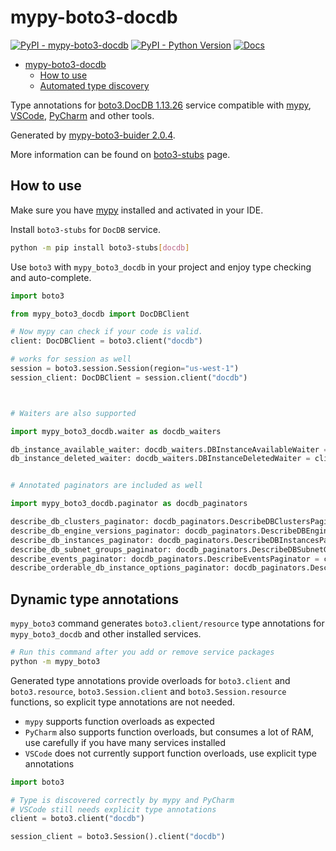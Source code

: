 # mypy-boto3-docdb

[![PyPI - mypy-boto3-docdb](https://img.shields.io/pypi/v/mypy-boto3-docdb.svg?color=blue)](https://pypi.org/project/mypy-boto3-docdb)
[![PyPI - Python Version](https://img.shields.io/pypi/pyversions/mypy-boto3-docdb.svg?color=blue)](https://pypi.org/project/mypy-boto3-docdb)
[![Docs](https://img.shields.io/readthedocs/mypy-boto3-builder.svg?color=blue)](https://mypy-boto3-builder.readthedocs.io/)

- [mypy-boto3-docdb](#mypy-boto3-docdb)
  - [How to use](#how-to-use)
  - [Automated type discovery](#automated-type-discovery)

Type annotations for
[boto3.DocDB 1.13.26](https://boto3.amazonaws.com/v1/documentation/api/1.13.26/reference/services/docdb.html#DocDB) service
compatible with [mypy](https://github.com/python/mypy), [VSCode](https://code.visualstudio.com/),
[PyCharm](https://www.jetbrains.com/pycharm/) and other tools.

Generated by [mypy-boto3-buider 2.0.4](https://github.com/vemel/mypy_boto3_builder).

More information can be found on [boto3-stubs](https://pypi.org/project/boto3-stubs/) page.

## How to use

Make sure you have [mypy](https://github.com/python/mypy) installed and activated in your IDE.

Install `boto3-stubs` for `DocDB` service.

```bash
python -m pip install boto3-stubs[docdb]
```

Use `boto3` with `mypy_boto3_docdb` in your project and enjoy type checking and auto-complete.

```python
import boto3

from mypy_boto3_docdb import DocDBClient

# Now mypy can check if your code is valid.
client: DocDBClient = boto3.client("docdb")

# works for session as well
session = boto3.session.Session(region="us-west-1")
session_client: DocDBClient = session.client("docdb")



# Waiters are also supported

import mypy_boto3_docdb.waiter as docdb_waiters

db_instance_available_waiter: docdb_waiters.DBInstanceAvailableWaiter = client.get_waiter("db_instance_available")
db_instance_deleted_waiter: docdb_waiters.DBInstanceDeletedWaiter = client.get_waiter("db_instance_deleted")


# Annotated paginators are included as well

import mypy_boto3_docdb.paginator as docdb_paginators

describe_db_clusters_paginator: docdb_paginators.DescribeDBClustersPaginator = client.get_paginator("describe_db_clusters")
describe_db_engine_versions_paginator: docdb_paginators.DescribeDBEngineVersionsPaginator = client.get_paginator("describe_db_engine_versions")
describe_db_instances_paginator: docdb_paginators.DescribeDBInstancesPaginator = client.get_paginator("describe_db_instances")
describe_db_subnet_groups_paginator: docdb_paginators.DescribeDBSubnetGroupsPaginator = client.get_paginator("describe_db_subnet_groups")
describe_events_paginator: docdb_paginators.DescribeEventsPaginator = client.get_paginator("describe_events")
describe_orderable_db_instance_options_paginator: docdb_paginators.DescribeOrderableDBInstanceOptionsPaginator = client.get_paginator("describe_orderable_db_instance_options")
```

## Dynamic type annotations

`mypy_boto3` command generates `boto3.client/resource` type annotations for
`mypy_boto3_docdb` and other installed services.

```bash
# Run this command after you add or remove service packages
python -m mypy_boto3
```

Generated type annotations provide overloads for `boto3.client` and `boto3.resource`,
`boto3.Session.client` and `boto3.Session.resource` functions,
so explicit type annotations are not needed.

- `mypy` supports function overloads as expected
- `PyCharm` also supports function overloads, but consumes a lot of RAM, use carefully if you have many services installed
- `VSCode` does not currently support function overloads, use explicit type annotations

```python
import boto3

# Type is discovered correctly by mypy and PyCharm
# VSCode still needs explicit type annotations
client = boto3.client("docdb")

session_client = boto3.Session().client("docdb")
```